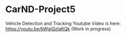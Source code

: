 # CarND-Project5
Vehicle Detection and Tracking
Youtube Video is here: https://youtu.be/bWgiQzIaKQk  (Work in progress)
